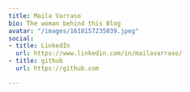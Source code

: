 ```yaml
---
title: Maila Varraso
bio: The woman behind this Blog
avatar: "/images/1618157235039.jpeg"
social:
- title: LinkedIn
  url: https://www.linkedin.com/in/mailavarraso/
- title: github
  url: https://github.com

---
```

